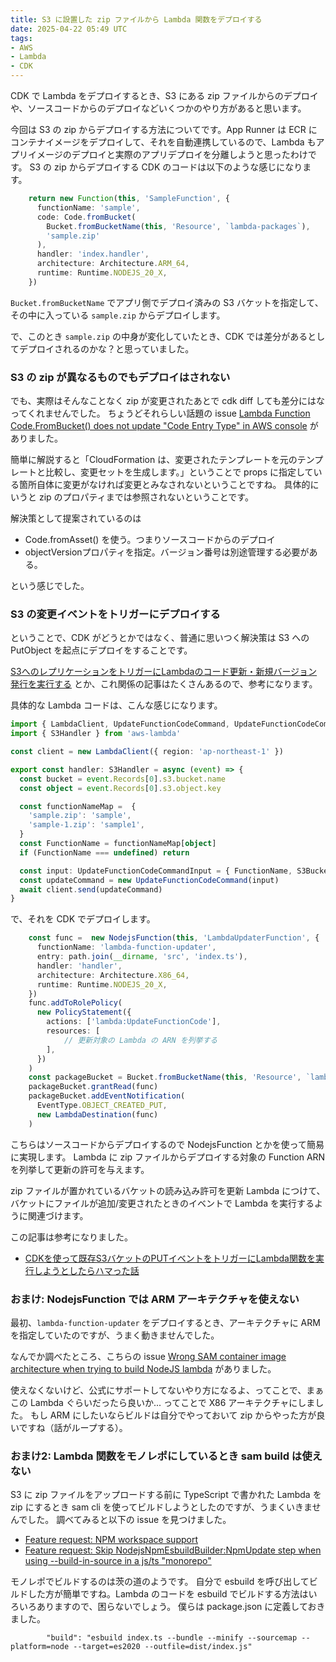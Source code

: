 ```yaml
---
title: S3 に設置した zip ファイルから Lambda 関数をデプロイする
date: 2025-04-22 05:49 UTC
tags: 
- AWS
- Lambda
- CDK
---
```


CDK で Lambda をデプロイするとき、S3 にある zip ファイルからのデプロイや、ソースコードからのデプロイなどいくつかのやり方があると思います。

今回は S3 の zip からデプロイする方法についてです。App Runner は ECR にコンテナイメージをデプロイして、それを自動連携しているので、Lambda もアプリイメージのデプロイと実際のアプリデプロイを分離しようと思ったわけです。
S3 の zip からデプロイする CDK のコードは以下のような感じになります。

```typescript
    return new Function(this, 'SampleFunction', {
      functionName: 'sample',
      code: Code.fromBucket(
        Bucket.fromBucketName(this, 'Resource', `lambda-packages`),
        'sample.zip'
      ),
      handler: 'index.handler',
      architecture: Architecture.ARM_64,
      runtime: Runtime.NODEJS_20_X,
    })
```

`Bucket.fromBucketName` でアプリ側でデプロイ済みの S3 バケットを指定して、その中に入っている `sample.zip` からデプロイします。

で、このとき `sample.zip` の中身が変化していたとき、CDK では差分があるとしてデプロイされるのかな？と思っていました。

### S3 の zip が異なるものでもデプロイはされない

でも、実際はそんなことなく zip が変更されたあとで cdk diff しても差分にはなってくれませんでした。
ちょうどそれらしい話題の issue 
[Lambda Function Code.FromBucket() does not update "Code Entry Type" in AWS console](https://github.com/aws/aws-cdk/issues/6176)
がありました。

簡単に解説すると「CloudFormation は、変更されたテンプレートを元のテンプレートと比較し、変更セットを生成します。」ということで props に指定している箇所自体に変更がなければ変更とみなされないということですね。
具体的にいうと zip のプロパティまでは参照されないということです。

解決策として提案されているのは

- Code.fromAsset() を使う。つまりソースコードからのデプロイ
- objectVersionプロパティを指定。バージョン番号は別途管理する必要がある。

という感じでした。

### S3 の変更イベントをトリガーにデプロイする

ということで、CDK がどうとかではなく、普通に思いつく解決策は S3 への PutObject を起点にデプロイをすることです。

[S3へのレプリケーションをトリガーにLambdaのコード更新・新規バージョン発行を実行する](https://qiita.com/yuta-katayama-23/items/7355e2280265fffa7c1b)
とか、これ関係の記事はたくさんあるので、参考になります。

具体的な Lambda コードは、こんな感じになります。

```typescript
import { LambdaClient, UpdateFunctionCodeCommand, UpdateFunctionCodeCommandInput } from '@aws-sdk/client-lambda'
import { S3Handler } from 'aws-lambda'

const client = new LambdaClient({ region: 'ap-northeast-1' })

export const handler: S3Handler = async (event) => {
  const bucket = event.Records[0].s3.bucket.name
  const object = event.Records[0].s3.object.key

  const functionNameMap =  {
    'sample.zip': 'sample',
    'sample-1.zip': 'sample1',
  }
  const FunctionName = functionNameMap[object]
  if (FunctionName === undefined) return

  const input: UpdateFunctionCodeCommandInput = { FunctionName, S3Bucket: bucket, S3Key: object }
  const updateCommand = new UpdateFunctionCodeCommand(input)
  await client.send(updateCommand)
}
```

で、それを CDK でデプロイします。

```typescript
    const func =  new NodejsFunction(this, 'LambdaUpdaterFunction', {
      functionName: 'lambda-function-updater',
      entry: path.join(__dirname, 'src', 'index.ts'),
      handler: 'handler',
      architecture: Architecture.X86_64,
      runtime: Runtime.NODEJS_20_X,
    })
    func.addToRolePolicy(
      new PolicyStatement({
        actions: ['lambda:UpdateFunctionCode'],
        resources: [
            // 更新対象の Lambda の ARN を列挙する
        ],
      })
    )
    const packageBucket = Bucket.fromBucketName(this, 'Resource', `lambda-packages`)
    packageBucket.grantRead(func)
    packageBucket.addEventNotification(
      EventType.OBJECT_CREATED_PUT,
      new LambdaDestination(func)
    )
```

こちらはソースコードからデプロイするので NodejsFunction とかを使って簡易に実現します。
Lambda に zip ファイルからデプロイする対象の Function ARN を列挙して更新の許可を与えます。

zip ファイルが置かれているバケットの読み込み許可を更新 Lambda につけて、バケットにファイルが追加/変更されたときのイベントで Lambda を実行するように関連づけます。

この記事は参考になりました。

- [CDKを使って既存S3バケットのPUTイベントをトリガーにLambda関数を実行しようとしたらハマった話](https://dev.classmethod.jp/articles/cdk-s3notification-kick-lambda/)

### おまけ: NodejsFunction では ARM アーキテクチャを使えない

最初、`lambda-function-updater` をデプロイするとき、アーキテクチャに ARM を指定していたのですが、うまく動きませんでした。

なんでか調べたところ、こちらの issue
[Wrong SAM container image architecture when trying to build NodeJS lambda](https://github.com/aws/aws-cdk/issues/27370)
がありました。

使えなくないけど、公式にサポートしてないやり方になるよ、ってことで、まぁこの Lambda ぐらいだったら良いか... ってことで X86 アーキテクチャにしました。
もし ARM にしたいならビルドは自分でやっておいて zip からやった方が良いですね（話がループする）。

### おまけ2: Lambda 関数をモノレポにしているとき sam build は使えない

S3 に zip ファイルをアップロードする前に TypeScript で書かれた Lambda を zip にするとき sam cli を使ってビルドしようとしたのですが、うまくいきませんでした。
調べてみると以下の issue を見つけました。

- [Feature request: NPM workspace support](https://github.com/aws/aws-sam-cli/issues/5236)
- [Feature request: Skip NodejsNpmEsbuildBuilder:NpmUpdate step when using --build-in-source in a js/ts "monorepo"](https://github.com/aws/aws-sam-cli/issues/6567)

モノレポでビルドするのは茨の道のようです。
自分で esbuild を呼び出してビルドした方が簡単ですね。Lambda のコードを esbuild でビルドする方法はいろいろありますので、困らないでしょう。
僕らは package.json に定義しておきました。

```
        "build": "esbuild index.ts --bundle --minify --sourcemap --platform=node --target=es2020 --outfile=dist/index.js"
```

